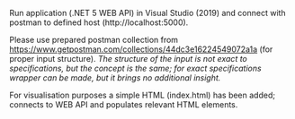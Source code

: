 Run application (.NET 5 WEB API) in Visual Studio (2019) and connect with postman to defined host (http://localhost:5000).

Please use prepared postman collection from https://www.getpostman.com/collections/44dc3e16224549072a1a (for proper input structure).
*The structure of the input is not exact to specifications, but the concept is the same; for exact specifications wrapper can be made, but it brings no additional insight.*

For visualisation purposes a simple HTML (index.html) has been added; connects to WEB API and populates relevant HTML elements.
